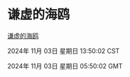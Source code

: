 # 谦虚的海鸥
[谦虚的海鸥](http://219.139.197.74:56308/qxdho/course/base/hotlink/index.php)

2024年 11月 03日 星期日 13:50:02 CST

2024年 11月 03日 星期日 05:50:02 GMT
